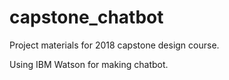# capstone_chatbot

Project materials for 2018 capstone design course.

Using IBM Watson for making chatbot.
